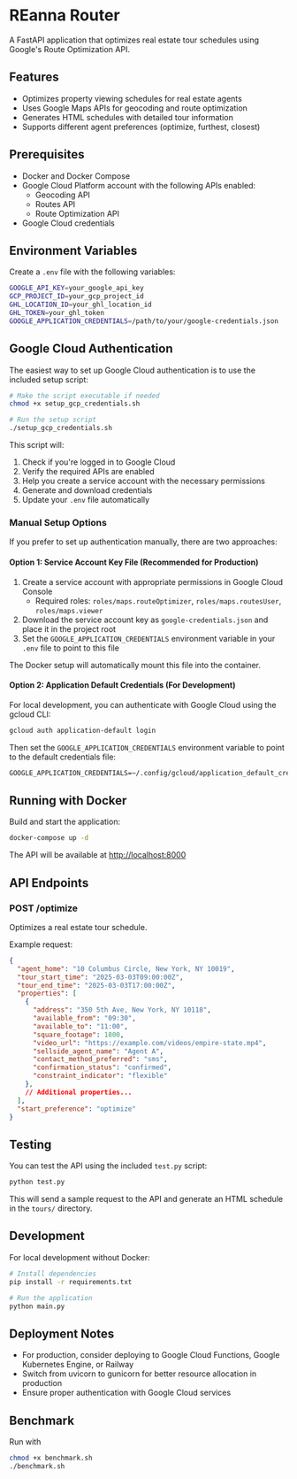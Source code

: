 # REanna Router

A FastAPI application that optimizes real estate tour schedules using Google's Route Optimization API.

## Features

- Optimizes property viewing schedules for real estate agents
- Uses Google Maps APIs for geocoding and route optimization
- Generates HTML schedules with detailed tour information
- Supports different agent preferences (optimize, furthest, closest)

## Prerequisites

- Docker and Docker Compose
- Google Cloud Platform account with the following APIs enabled:
  - Geocoding API
  - Routes API
  - Route Optimization API
- Google Cloud credentials

## Environment Variables

Create a `.env` file with the following variables:

```bash
GOOGLE_API_KEY=your_google_api_key
GCP_PROJECT_ID=your_gcp_project_id
GHL_LOCATION_ID=your_ghl_location_id
GHL_TOKEN=your_ghl_token
GOOGLE_APPLICATION_CREDENTIALS=/path/to/your/google-credentials.json
```

## Google Cloud Authentication

The easiest way to set up Google Cloud authentication is to use the included setup script:

```bash
# Make the script executable if needed
chmod +x setup_gcp_credentials.sh

# Run the setup script
./setup_gcp_credentials.sh
```

This script will:

1. Check if you're logged in to Google Cloud
2. Verify the required APIs are enabled
3. Help you create a service account with the necessary permissions
4. Generate and download credentials
5. Update your `.env` file automatically

### Manual Setup Options

If you prefer to set up authentication manually, there are two approaches:

#### Option 1: Service Account Key File (Recommended for Production)

1. Create a service account with appropriate permissions in Google Cloud Console
   - Required roles: `roles/maps.routeOptimizer`, `roles/maps.routesUser`, `roles/maps.viewer`
2. Download the service account key as `google-credentials.json` and place it in the project root
3. Set the `GOOGLE_APPLICATION_CREDENTIALS` environment variable in your `.env` file to point to this file

The Docker setup will automatically mount this file into the container.

#### Option 2: Application Default Credentials (For Development)

For local development, you can authenticate with Google Cloud using the gcloud CLI:

```bash
gcloud auth application-default login
```

Then set the `GOOGLE_APPLICATION_CREDENTIALS` environment variable to point to the default credentials file:

```txt
GOOGLE_APPLICATION_CREDENTIALS=~/.config/gcloud/application_default_credentials.json
```

## Running with Docker

Build and start the application:

```bash
docker-compose up -d
```

The API will be available at <http://localhost:8000>

## API Endpoints

### POST /optimize

Optimizes a real estate tour schedule.

Example request:

```json
{
  "agent_home": "10 Columbus Circle, New York, NY 10019",
  "tour_start_time": "2025-03-03T09:00:00Z",
  "tour_end_time": "2025-03-03T17:00:00Z",
  "properties": [
    {
      "address": "350 5th Ave, New York, NY 10118",
      "available_from": "09:30",
      "available_to": "11:00",
      "square_footage": 1800,
      "video_url": "https://example.com/videos/empire-state.mp4",
      "sellside_agent_name": "Agent A",
      "contact_method_preferred": "sms",
      "confirmation_status": "confirmed",
      "constraint_indicator": "flexible"
    },
    // Additional properties...
  ],
  "start_preference": "optimize"
}
```

## Testing

You can test the API using the included `test.py` script:

```bash
python test.py
```

This will send a sample request to the API and generate an HTML schedule in the `tours/` directory.

## Development

For local development without Docker:

```bash
# Install dependencies
pip install -r requirements.txt

# Run the application
python main.py
```

## Deployment Notes

- For production, consider deploying to Google Cloud Functions, Google Kubernetes Engine, or Railway
- Switch from uvicorn to gunicorn for better resource allocation in production
- Ensure proper authentication with Google Cloud services

## Benchmark

Run with

```bash
chmod +x benchmark.sh
./benchmark.sh
```
